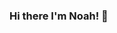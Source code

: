 ### Hi there I'm Noah! 👋

<!--
**Noah670/Noah670** is a ✨ _special_ ✨ repository because its `README.md` (this file) appears on your GitHub profile.

A passionate full-stack developer and tech nerd

Here are some ideas to get you started:

- 🔭 I’m currently working on ...
- 🌱 I’m currently learning ...
- 👯 I’m looking to collaborate on ...
- 🤔 I’m looking for help with ...
- 💬 Ask me about ...
- 📫 How to reach me: ...
- 😄 Pronouns: ...
- ⚡ Fun fact: ...
-->
